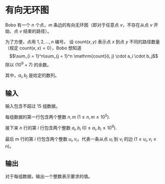 # 有向无环图

Bobo 有一个 $n$ 个点，$m$ 条边的有向无环图（即对于任意点 $v$，不存在从点 $v$ 开始、点 $v$ 结束的路径）。

为了方便，点用 $1, 2, \dots, n$ 编号。
设 $\mathrm{count}(x, y)$ 表示点 $x$ 到点 $y$ 不同的路径数量（规定 $\mathrm{count}(x, x) = 0$），Bobo 想知道
$$\sum_{i = 1}^n\sum_{j = 1}^n \mathrm{count}(i, j) \cdot a_i \cdot b_j$$
除以 $(10^9+7)$ 的余数。

其中，$a_i, b_j$ 是给定的数列。

## 输入

输入包含不超过 $15$ 组数据。

每组数据的第一行包含两个整数 $n, m$ ($1 \leq n, m \leq 10^5$).

接下来 $n$ 行的第 $i$ 行包含两个整数 $a_i, b_i$ ($0 \leq a_i, b_i \leq 10^9$).

最后 $m$ 行的第 $i$ 行包含两个整数 $u_i, v_i$，代表一条从点 $u_i$ 到 $v_i$ 的边 ($1 \leq u_i, v_i \leq n$)。

## 输出

对于每组数据，输出一个整数表示要求的值。

<!--SAMPLES-->
